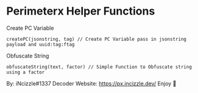 # Perimeterx Helper Functions

Create PC Variable
```
createPC(jsonstring, tag) // Create PC Variable pass in jsonstring payload and uuid:tag:ftag
```

Obfuscate String
```
obfuscateString(text, factor) // Simple Function to Obfuscate string using a factor
```

By: iNcizzle#1337
Decoder Website: https://px.incizzle.dev/
Enjoy 💜